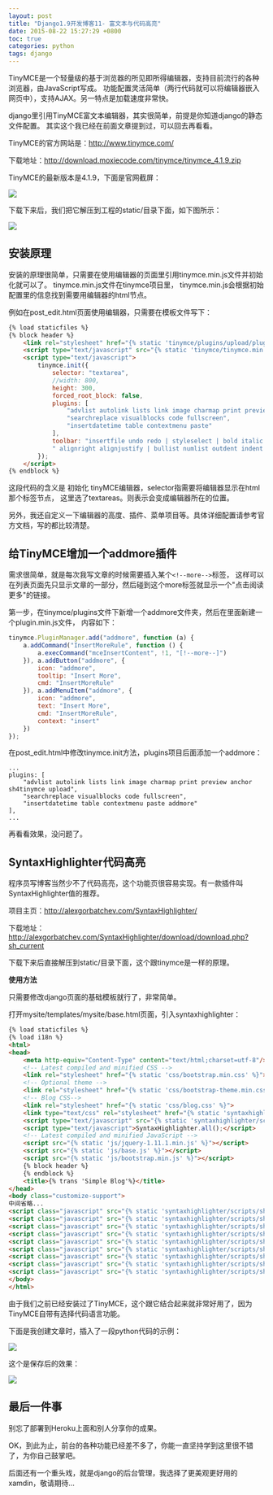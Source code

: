 ```yaml
---
layout: post
title: "Django1.9开发博客11- 富文本与代码高亮"
date: 2015-08-22 15:27:29 +0800
toc: true
categories: python
tags: django
---
```


TinyMCE是一个轻量级的基于浏览器的所见即所得编辑器，支持目前流行的各种浏览器，由JavaScript写成。
功能配置灵活简单（两行代码就可以将编辑器嵌入网页中），支持AJAX。另一特点是加载速度非常快。

django里引用TinyMCE富文本编辑器，其实很简单，前提是你知道django的静态文件配置。
其实这个我已经在前面文章提到过，可以回去再看看。

TinyMCE的官方网站是：<http://www.tinymce.com/>

下载地址：<http://download.moxiecode.com/tinymce/tinymce_4.1.9.zip>

TinyMCE的最新版本是4.1.9，下面是官网截屏：<!--more-->

![](http://yidaospace.qiniudn.com/tinymce.png)

下载下来后，我们把它解压到工程的static/目录下面，如下图所示：

![](http://yidaospace.qiniudn.com/dj101.png)

## 安装原理
安装的原理很简单，只需要在使用编辑器的页面里引用tinymce.min.js文件并初始化就可以了。
tinymce.min.js文件在tinymce项目里，
tinymce.min.js会根据初始配置里的信息找到需要用编辑器的html节点。

例如在post_edit.html页面使用编辑器，只需要在模板文件写下：
``` html
{% load staticfiles %}
{% block header %}
    <link rel="stylesheet" href="{% static 'tinymce/plugins/upload/plugin.css' %}">
    <script type="text/javascript" src="{% static 'tinymce/tinymce.min.js' %}"></script>
    <script type="text/javascript">
        tinymce.init({
            selector: "textarea",
            //width: 800,
            height: 300,
            forced_root_block: false,
            plugins: [
                "advlist autolink lists link image charmap print preview anchor sh4tinymce upload",
                "searchreplace visualblocks code fullscreen",
                "insertdatetime table contextmenu paste"
            ],
            toolbar: "insertfile undo redo | styleselect | bold italic | alignleft aligncenter" +
            " alignright alignjustify | bullist numlist outdent indent | preview link image sh4tinymce"
        });
    </script>
{% endblock %}
```

这段代码的含义是 初始化 tinyMCE编辑器，selector指需要将编辑器显示在html那个标签节点，
这里选了textareas。则表示<textareas>会变成编辑器所在的位置。

另外，我还自定义一下编辑器的高度、插件、菜单项目等。具体详细配置请参考官方文档，写的都比较清楚。

## 给TinyMCE增加一个addmore插件
需求很简单，就是每次我写文章的时候需要插入某个`<!--more-->`标签，
这样可以在列表页面先只显示文章的一部分，然后碰到这个more标签就显示一个"点击阅读更多"的链接。

第一步，在tinymce/plugins文件下新增一个addmore文件夹，然后在里面新建一个plugin.min.js文件，
内容如下：

``` js
tinymce.PluginManager.add("addmore", function (a) {
    a.addCommand("InsertMoreRule", function () {
        a.execCommand("mceInsertContent", !1, "[!--more--]")
    }), a.addButton("addmore", {
        icon: "addmore",
        tooltip: "Insert More",
        cmd: "InsertMoreRule"
    }), a.addMenuItem("addmore", {
        icon: "addmore",
        text: "Insert More",
        cmd: "InsertMoreRule",
        context: "insert"
    })
});
```

在post_edit.html中修改tinymce.init方法，plugins项目后面添加一个addmore：

    ...
    plugins: [
        "advlist autolink lists link image charmap print preview anchor sh4tinymce upload",
        "searchreplace visualblocks code fullscreen",
        "insertdatetime table contextmenu paste addmore"
    ],
    ...

再看看效果，没问题了。

## SyntaxHighlighter代码高亮
程序员写博客当然少不了代码高亮，这个功能页很容易实现。有一款插件叫SyntaxHighlighter值的推荐。

项目主页：<http://alexgorbatchev.com/SyntaxHighlighter/>

下载地址：<http://alexgorbatchev.com/SyntaxHighlighter/download/download.php?sh_current>

下载下来后直接解压到static/目录下面，这个跟tinymce是一样的原理。

**使用方法**

只需要修改django页面的基础模板就行了，非常简单。

打开mysite/templates/mysite/base.html页面，引入syntaxhighlighter：
``` html
{% load staticfiles %}
{% load i18n %}
<html>
<head>
    <meta http-equiv="Content-Type" content="text/html;charset=utf-8"/>
    <!-- Latest compiled and minified CSS -->
    <link rel="stylesheet" href="{% static 'css/bootstrap.min.css' %}">
    <!-- Optional theme -->
    <link rel="stylesheet" href="{% static 'css/bootstrap-theme.min.css' %}">
    <!-- Blog CSS-->
    <link rel="stylesheet" href="{% static 'css/blog.css' %}">
    <link type="text/css" rel="stylesheet" href="{% static 'syntaxhighlighter/styles/shCoreDefault.css' %}"/>
    <script type="text/javascript" src="{% static 'syntaxhighlighter/scripts/shCore.js' %}"></script>
    <script type="text/javascript">SyntaxHighlighter.all();</script>
    <!-- Latest compiled and minified JavaScript -->
    <script src="{% static 'js/jquery-1.11.1.min.js' %}"></script>
    <script src="{% static 'js/base.js' %}"></script>
    <script src="{% static 'js/bootstrap.min.js' %}"></script>
    {% block header %}
    {% endblock %}
    <title>{% trans 'Simple Blog'%}</title>
</head>
<body class="customize-support">
中间省略...
<script class="javascript" src="{% static 'syntaxhighlighter/scripts/shBrushJScript.js' %}"></script>
<script class="javascript" src="{% static 'syntaxhighlighter/scripts/shBrushBash.js' %}"></script>
<script class="javascript" src="{% static 'syntaxhighlighter/scripts/shBrushPhp.js' %}"></script>
<script class="javascript" src="{% static 'syntaxhighlighter/scripts/shBrushJava.js' %}"></script>
<script class="javascript" src="{% static 'syntaxhighlighter/scripts/shBrushSql.js' %}"></script>
<script class="javascript" src="{% static 'syntaxhighlighter/scripts/shBrushXml.js' %}"></script>
<script class="javascript" src="{% static 'syntaxhighlighter/scripts/shBrushPython.js' %}"></script>
<script class="javascript" src="{% static 'syntaxhighlighter/scripts/shBrushCss.js' %}"></script>
<script class="javascript" src="{% static 'syntaxhighlighter/scripts/shBrushCpp.js' %}"></script>
</body>
</html>
```

由于我们之前已经安装过了TinyMCE，这个跟它结合起来就非常好用了，因为TinyMCE自带有选择代码语言功能。

下面是我创建文章时，插入了一段python代码的示例：

![](http://yidaospace.qiniudn.com/dj102.png)

这个是保存后的效果：

![](http://yidaospace.qiniudn.com/dj103.png)

## 最后一件事
别忘了部署到Heroku上面和别人分享你的成果。

OK，到此为止，前台的各种功能已经差不多了，你能一直坚持学到这里很不错了，为你自己鼓掌吧。

后面还有一个重头戏，就是django的后台管理，我选择了更美观更好用的xamdin，敬请期待...

